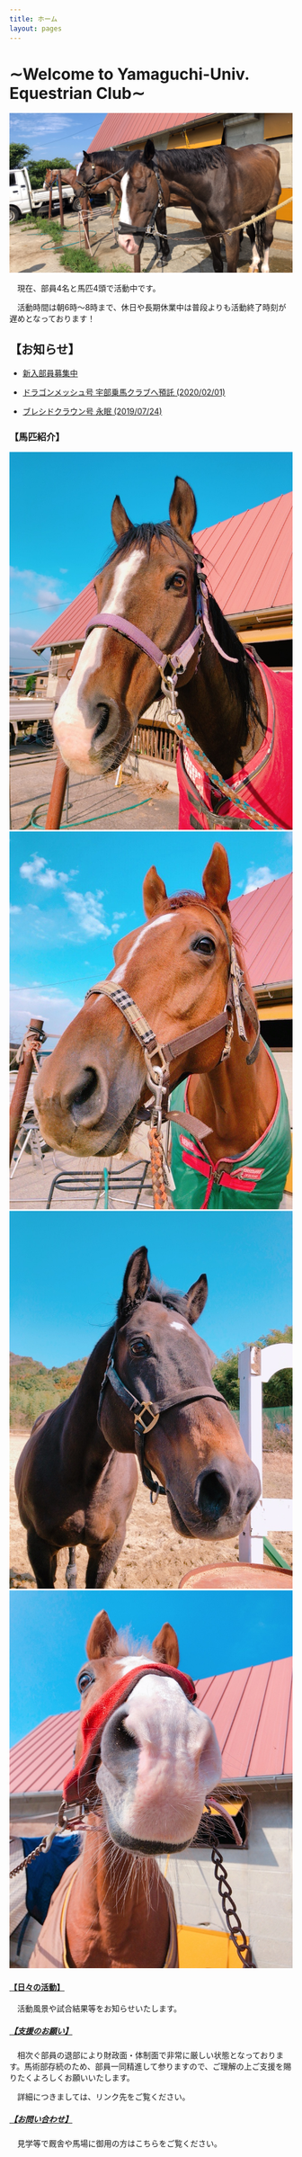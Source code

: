 ```yaml
---
title: ホーム
layout: pages
---
```


# ∼Welcome to Yamaguchi-Univ. Equestrian Club∼
![](img/IMG-3079.JPG)

　現在、部員4名と馬匹4頭で活動中です。

　活動時間は朝6時～8時まで、休日や長期休業中は普段よりも活動終了時刻が遅めとなっております！

## 【お知らせ】

- [新入部員募集中](部員募集.html)

- [ドラゴンメッシュ号 宇部乗馬クラブへ預託 (2020/02/01)](メッシュ.html)

- [ブレシドクラウン号 永眠 (2019/07/24)](ブレ.html)


 
### 【馬匹紹介】
![](img/IMG_7799.JPG)
![](img/ana.jpg)
![](img/IMG_7879.JPG)
![](img/IMG_7575.JPG)


#### [【日々の活動】](Daily.html)
　活動風景や試合結果等をお知らせいたします。

##### [【支援のお願い】](寄付のお願い.html)
　相次ぐ部員の退部により財政面・体制面で非常に厳しい状態となっております。馬術部存続のため、部員一同精進して参りますので、ご理解の上ご支援を賜りたくよろしくお願いいたします。
    
　詳細につきましては、リンク先をご覧ください。

##### [【お問い合わせ】](問い合わせ.html)
　見学等で厩舎や馬場に御用の方はこちらをご覧ください。


